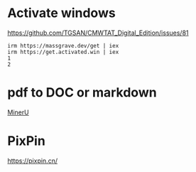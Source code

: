 # Activate windows
https://github.com/TGSAN/CMWTAT_Digital_Edition/issues/81

```
irm https://massgrave.dev/get | iex
irm https://get.activated.win | iex
1 
2
```

# pdf to DOC or markdown
[MinerU](https://github.com/opendatalab/MinerU)

# PixPin 
https://pixpin.cn/ 